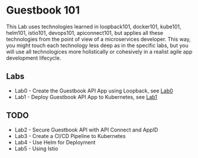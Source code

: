# Guestbook 101

This Lab uses technologies learned in loopback101, docker101, kube101, helm101, istio101, devops101, apiconnect101, but applies all these technologies from the point of view of a microservices developer. This way, you might touch each technology less deep as in the specific labs, but you will use all technologices more holistically or cohesively in a realist agile app development lifecycle.


## Labs

* Lab0 - Create the Guestbook API App using Loopback, see [Lab0](Lab0/README.md)
* Lab1 - Deploy Guestbook API App to Kubernetes, see [Lab1](Lab1/README.md)


## TODO 

* Lab2 - Secure Guestbook API with API Connect and AppID
* Lab3 - Create a CI/CD Pipeline to Kubernetes
* Lab4 - Use Helm for Deployment
* Lab5 - Using Istio

